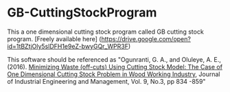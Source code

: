 # GB-CuttingStockProgram
This a one dimensional cutting stock program called GB cutting stock program. [Freely available here] (https://drive.google.com/open?id=1tBZtjOly5slDFH1e9eZ-bwyGQr_WPR3F)

This software should be referenced as 
"Ogunranti, G. A., and Oluleye, A. E., (2016). [Minimizing Waste (off-cuts) Using Cutting Stock Model: The Case of One Dimensional Cutting Stock Problem in Wood Working Industry](http://www.jiem.org/index.php/jiem/article/view/1653), Journal of Industrial Engineering and Management, Vol. 9, No.3, pp 834 -859"
